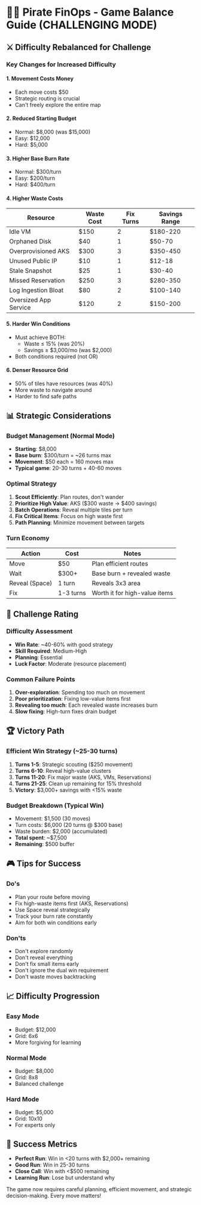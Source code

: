# 🏴‍☠️ Pirate FinOps - Game Balance Guide (CHALLENGING MODE)

## ⚔️ Difficulty Rebalanced for Challenge

### Key Changes for Increased Difficulty

#### 1. **Movement Costs Money**
- Each move costs $50
- Strategic routing is crucial
- Can't freely explore the entire map

#### 2. **Reduced Starting Budget**
- Normal: $8,000 (was $15,000)
- Easy: $12,000
- Hard: $5,000

#### 3. **Higher Base Burn Rate**
- Normal: $300/turn
- Easy: $200/turn
- Hard: $400/turn

#### 4. **Higher Waste Costs**
| Resource | Waste Cost | Fix Turns | Savings Range |
|----------|------------|-----------|---------------|
| Idle VM | $150 | 2 | $180-220 |
| Orphaned Disk | $40 | 1 | $50-70 |
| Overprovisioned AKS | $300 | 3 | $350-450 |
| Unused Public IP | $10 | 1 | $12-18 |
| Stale Snapshot | $25 | 1 | $30-40 |
| Missed Reservation | $250 | 3 | $280-350 |
| Log Ingestion Bloat | $80 | 2 | $100-140 |
| Oversized App Service | $120 | 2 | $150-200 |

#### 5. **Harder Win Conditions**
- Must achieve BOTH:
  - Waste ≤ 15% (was 20%)
  - Savings ≥ $3,000/mo (was $2,000)
- Both conditions required (not OR)

#### 6. **Denser Resource Grid**
- 50% of tiles have resources (was 40%)
- More waste to navigate around
- Harder to find safe paths

## 📊 Strategic Considerations

### Budget Management (Normal Mode)
- **Starting**: $8,000
- **Base burn**: $300/turn = ~26 turns max
- **Movement**: $50 each = 160 moves max
- **Typical game**: 20-30 turns + 40-60 moves

### Optimal Strategy
1. **Scout Efficiently**: Plan routes, don't wander
2. **Prioritize High Value**: AKS ($300 waste → $400 savings)
3. **Batch Operations**: Reveal multiple tiles per turn
4. **Fix Critical Items**: Focus on high waste first
5. **Path Planning**: Minimize movement between targets

### Turn Economy
| Action | Cost | Notes |
|--------|------|-------|
| Move | $50 | Plan efficient routes |
| Wait | $300+ | Base burn + revealed waste |
| Reveal (Space) | 1 turn | Reveals 3x3 area |
| Fix | 1-3 turns | Worth it for high-value items |

## 🎯 Challenge Rating

### Difficulty Assessment
- **Win Rate**: ~40-60% with good strategy
- **Skill Required**: Medium-High
- **Planning**: Essential
- **Luck Factor**: Moderate (resource placement)

### Common Failure Points
1. **Over-exploration**: Spending too much on movement
2. **Poor prioritization**: Fixing low-value items first
3. **Revealing too much**: Each revealed waste increases burn
4. **Slow fixing**: High-turn fixes drain budget

## 🏆 Victory Path

### Efficient Win Strategy (~25-30 turns)
1. **Turns 1-5**: Strategic scouting ($250 movement)
2. **Turns 6-10**: Reveal high-value clusters
3. **Turns 11-20**: Fix major waste (AKS, VMs, Reservations)
4. **Turns 21-25**: Clean up remaining for 15% threshold
5. **Victory**: $3,000+ savings with <15% waste

### Budget Breakdown (Typical Win)
- Movement: $1,500 (30 moves)
- Turn costs: $6,000 (20 turns @ $300 base)
- Waste burden: $2,000 (accumulated)
- **Total spent**: ~$7,500
- **Remaining**: $500 buffer

## 🎮 Tips for Success

### Do's
- Plan your route before moving
- Fix high-waste items first (AKS, Reservations)
- Use Space reveal strategically
- Track your burn rate constantly
- Aim for both win conditions early

### Don'ts
- Don't explore randomly
- Don't reveal everything
- Don't fix small items early
- Don't ignore the dual win requirement
- Don't waste moves backtracking

## 📈 Difficulty Progression

### Easy Mode
- Budget: $12,000
- Grid: 6x6
- More forgiving for learning

### Normal Mode
- Budget: $8,000
- Grid: 8x8
- Balanced challenge

### Hard Mode
- Budget: $5,000
- Grid: 10x10
- For experts only

## 🎲 Success Metrics

- **Perfect Run**: Win in <20 turns with $2,000+ remaining
- **Good Run**: Win in 25-30 turns
- **Close Call**: Win with <$500 remaining
- **Learning Run**: Lose but understand why

The game now requires careful planning, efficient movement, and strategic decision-making. Every move matters!
